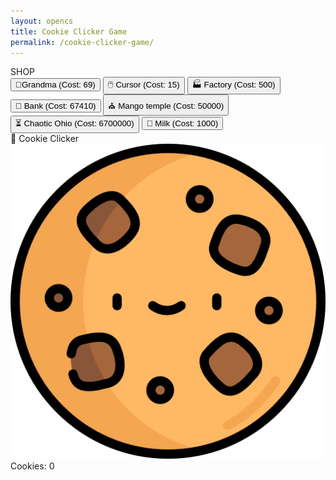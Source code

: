 ```yaml
---
layout: opencs
title: Cookie Clicker Game
permalink: /cookie-clicker-game/
---
```



<div class="grid grid-cols-4 gap-4 aspect-square">
<!-- Shop -->
<div class="col-span-1 bg-white p-4 shadow-lg flex flex-col" id="shop-container">
    <div class="text-xl font-bold mb-4 text-center">SHOP</div>
    <button id="autoClickerBtn" class="bg-blue-500 hover:bg-blue-600 text-white px-4 py-2 mb-2">
    👵Grandma (Cost: 69)
    </button>
<button id="cursorBtn"
    class="bg-green-500 hover:bg-green-600 text-white px-4 py-2 mb-2 rounded shadow">
    🖱️ Cursor (Cost: 15)
  </button>
<button id="factoryBtn"
    class="bg-purple-500 hover:bg-purple-600 text-white px-4 py-2 mb-2 rounded shadow">
    🏭 Factory (Cost: 500)
  </button>
 <button id="bankBtn"
    class="bg-blue-500 hover:bg-blue-600 text-white px-4 py-2 mb-2 rounded shadow">
    🏦 Bank (Cost: 67410)
  </button>
 <button id="templeBtn"
    class="bg-indigo-500 hover:bg-indigo-600 text-white px-4 py-2 mb-2 rounded shadow">
    ⛪ Mango temple (Cost: 50000)
  </button>
  <button id="chaoticOhioBtn"
    class="bg-purple-600 hover:bg-purple-700 text-white px-4 py-2 mb-2 rounded shadow">
    ⏳ Chaotic Ohio (Cost: 6700000)
  </button>
  <!-- New Feature: Milk Upgrade -->
  <button id="milkBtn"
    class="bg-red-500 hover:bg-red-600 text-white px-4 py-2 mb-2 rounded shadow">
    🥛 Milk (Cost: 1000)
  </button>
</div>
<!-- Game -->
<div id="game-area" class="col-span-3 flex flex-col items-center justify-center bg-gradient-to-b from-yellow-100 to-orange-200 rounded-2xl shadow-xl">
    <!-- Title -->
    <div class="text-4xl font-extrabold mb-6 text-brown-800 drop-shadow-md tracking-wide">
        🍪 Cookie Clicker
    </div>
    <!-- Cookie Button -->
    <div id="cookie" 
        class="w-48 h-48 bg-cover bg-center rounded-full cursor-pointer shadow-lg hover:scale-105 active:scale-95 transition-transform duration-200 ease-out flex items-center justify-center bg-white">
        <img src="/hacks/cookie-clicker/assets/baseCookie.png" class="w-full h-full rounded-full select-none pointer-events-none" />
    </div>
    <!-- Counter -->
    <div id="counter" class="mt-6 text-2xl font-semibold text-brown-900 bg-white/80 px-6 py-3 rounded-lg shadow-md">
        Cookies: <span id="cookie-count" class="font-bold text-orange-600">0</span>
    </div>
</div>

<script src="https://cdn.tailwindcss.com"></script>
<script src="{{site.baseurl}}/hacks/cookie-clicker/cookie-clicker-game.js"></script>